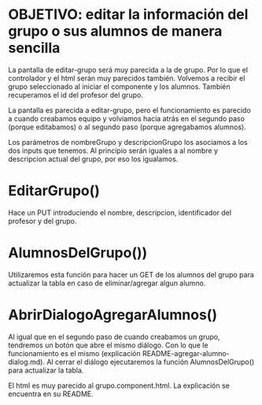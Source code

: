 # OBJETIVO: editar la información del grupo o sus alumnos de manera sencilla


<!-- editar-grupo.component.ts -->

La pantalla de editar-grupo será muy parecida a la de grupo. Por lo que el controlador y el html serán muy parecidos también. Volvemos a recibir el grupo seleccionado al iniciar el componente y los alumnos. También recuperamos el id del profesor del grupo.

La pantalla es parecida a editar-grupo, pero el funcionamiento es parecido a cuando creabamos equipo y volviamos hacia atrás en el segundo paso (porque editabamos) o al segundo paso (porque agregabamos alumnos).

Los parámetros de nombreGrupo y descripcionGrupo los asociamos a los dos inputs que tenemos. Al principio serán iguales a al nombre y descripcion actual del grupo, por eso los igualamos.


# EditarGrupo()

Hace un PUT introduciendo el nombre, descripcion, identificador del profesor y del grupo.

# AlumnosDelGrupo())

Utilizaremos esta función para hacer un GET de los alumnos del grupo para actualizar la tabla en caso de eliminar/agregar algun alumno.

# AbrirDialogoAgregarAlumnos()

Al igual que en el segundo paso de cuando creabamos un grupo, tendremos un botón que abre el mismo diálogo. Con lo que le funcionamiento es el mismo (explicación README-agregar-alumno-dialog.md). Al cerrar el diálogo ejecutaremos la función AlumnosDelGrupo() para actualizar la tabla.



<!-- editar-grupo.component.html -->

El html es muy parecido al grupo.component.html. La explicación se encuentra en su README.


